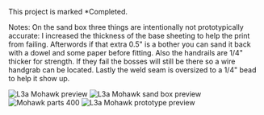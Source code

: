 This project is marked *Completed.

Notes: On the sand box three things are intentionally not prototypically accurate:  I increased the thickness of the base sheeting to help the print from failing.  Afterwords if that extra 0.5" is a bother you can sand it back with a dowel and some paper before fitting.  Also the handrails are 1/4" thicker for strength.  If they fail the bosses will still be there so a wire handgrab can be located.  Lastly the weld seam is oversized to a 1/4" bead to help it show up.

![L3a Mohawk preview](https://github.com/user-attachments/assets/3cc7dc0a-b2bf-4bda-bd73-aa2da9c97164)
![L3a Mohawk sand box preview](https://github.com/user-attachments/assets/98aa88de-42d3-42b9-aaf5-259252b6f8ea)
![Mohawk parts 400](https://github.com/user-attachments/assets/cebe3e0a-cfd4-404a-a270-4cc97a89d8ef)
![L3a Mohawk prototype preview](https://github.com/user-attachments/assets/4c30fce1-e978-41cf-b3cc-6b247c973a70)
